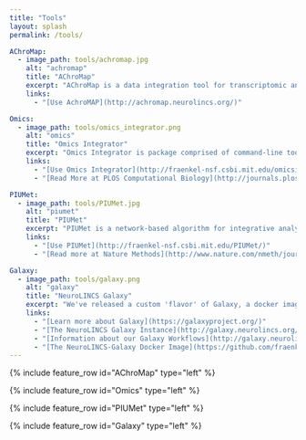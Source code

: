 ```yaml
---
title: "Tools"
layout: splash
permalink: /tools/

AChroMap:
  - image_path: tools/achromap.jpg
    alt: "achromap"
    title: "AChroMap"
    excerpt: "AChroMap is a data integration tool for transcriptomic and epigenomic data. It generates a list of enriched motifs in open chromatin regions (as assayed by ATAC-seq or DNase-seq) for a given set of differentially expressed genes."
    links:
      - "[Use AchroMAP](http://achromap.neurolincs.org/)"

Omics:
  - image_path: tools/omics_integrator.png
    alt: "omics"
    title: "Omics Integrator"
    excerpt: "Omics Integrator is package comprised of command-line tools designed to integrate high-throughput datasets such as gene expression, phospho-proteomic data and the results from genetic screens. As shown below, Garnet is used to identify transcription factors that give rise to gene expression changes using epigenetic data while Forest integrates these data or other data by finding connections in a protein interaction network."
    links:
      - "[Use Omics Integrator](http://fraenkel-nsf.csbi.mit.edu/omicsintegrator/)"
      - "[Read More at PLOS Computational Biology](http://journals.plos.org/ploscompbiol/article?id=10.1371/journal.pcbi.1004879)"

PIUMet:
  - image_path: tools/PIUMet.jpg
    alt: "piumet"
    title: "PIUMet"
    excerpt: "PIUMet is a network-based algorithm for integrative analysis of untargeted metabolomic data. It leverages known metabolic reactions and protein-protein interactions to analyze the ambiguous assignment of metabolomics features and identify disease-associated pathways and hidden components."
    links:
      - "[Use PIUMet](http://fraenkel-nsf.csbi.mit.edu/PIUMet/)"
      - "[Read more at Nature Methods](http://www.nature.com/nmeth/journal/v13/n9/full/nmeth.3940.html)"

Galaxy:
  - image_path: tools/galaxy.png
    alt: "galaxy"
    title: "NeuroLINCS Galaxy"
    excerpt: "We've released a custom 'flavor' of Galaxy, a docker image producing a galaxy optimized for our analyzes, available to the community."
    links:
      - "[Learn more about Galaxy](https://galaxyproject.org/)"
      - "[The NeuroLINCS Galaxy Instance](http://galaxy.neurolincs.org/)"
      - "[Information about our Galaxy Workflows](http://galaxy.neurolincs.org/u/terri/p/neurolincs-data-analysis-workflows)"
      - "[The NeuroLINCS-Galaxy Docker Image](https://github.com/fraenkel-lab/galaxy-neurolincs). If you intend to reproduce or conduct similar analyses at scale, comes pre-configured with the tools we use as part of our workflows."
---
```


{% include feature_row id="AChroMap" type="left" %}

{% include feature_row id="Omics" type="left" %}

{% include feature_row id="PIUMet" type="left" %}

{% include feature_row id="Galaxy" type="left" %}
